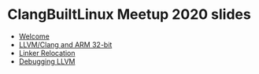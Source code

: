 # ClangBuiltLinux Meetup 2020 slides

- [Welcome](https://clangbuiltlinux.github.io/CBL-meetup-2020-slides/nick/welcome.html)
- [LLVM/Clang and ARM 32-bit](https://github.com/ClangBuiltLinux/CBL-meetup-2020-slides/blob/master/stefan/LLVM_Clang%20and%20ARM%2032-bit.pdf)
- [Linker Relocation](https://github.com/ClangBuiltLinux/CBL-meetup-2020-slides/blob/master/peter/LinkerRelocation.pdf)
- [Debugging LLVM](https://clangbuiltlinux.github.io/CBL-meetup-2020-slides/nick/debugging_llvm.html)
